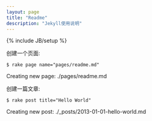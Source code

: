 ```yaml
---
layout: page
title: "Readme"
description: "Jekyll使用说明"
---
```

{% include JB/setup %}

创建一个页面:

    $ rake page name="pages/readme.md"

Creating new page: ./pages/readme.md

创建一篇文章:

    $ rake post title="Hello World"

Creating new post: ./_posts/2013-01-01-hello-world.md


